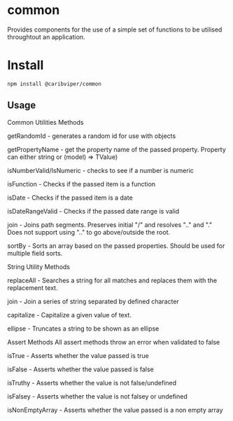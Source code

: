 # common
Provides components for the use of a simple set of functions to be utilised throughtout 
an application.

# Install

```
npm install @caribviper/common
```

## Usage
Common Utilities Methods

getRandomId - generates a random id for use with objects

getPropertyName - get the property name of the passed property. Property can either string or (model) => TValue)

isNumberValid/IsNumeric - checks to see if a number is numeric

isFunction - Checks if the passed item is a function

isDate - Checks if the passed item is a date

isDateRangeValid - Checks if the passed date range is valid

join - Joins path segments.  Preserves initial "/" and resolves ".." and "." Does not support using ".." to go above/outside the root.

sortBy - Sorts an array based on the passed properties. Should be used for multiple field sorts.

String Utility Methods

replaceAll - Searches a string for all matches and replaces them with the replacement text.

join - Join a series of string separated by defined character

capitalize - Capitalize a given value of text.

ellipse - Truncates a string to be shown as an ellipse

Assert Methods
All assert methods throw an error when validated to false

isTrue - Asserts whether the value passed is true

isFalse - Asserts whether the value passed is false

isTruthy - Asserts whether the value is not false/undefined

isFalsey - Asserts whether the value is not falsey or undefined

isNonEmptyArray - Asserts whether the value passed is a non empty array
